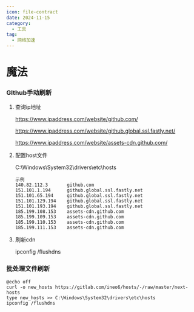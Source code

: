 ```yaml
---
icon: file-contract
date: 2024-11-15
category:
  - 工具
tag:
  - 网络加速
---
```


# 魔法

### GIthub手动刷新

1. 查询ip地址

    https://www.ipaddress.com/website/github.com/

    https://www.ipaddress.com/website/github.global.ssl.fastly.net/

    https://www.ipaddress.com/website/assets-cdn.github.com/

2. 配置host文件

    C:\Windows\System32\drivers\etc\hosts

    ```
    示例
    140.82.112.3       github.com
    151.101.1.194      github.global.ssl.fastly.net
    151.101.65.194     github.global.ssl.fastly.net
    151.101.129.194    github.global.ssl.fastly.net
    151.101.193.194    github.global.ssl.fastly.net
    185.199.108.153    assets-cdn.github.com
    185.199.109.153    assets-cdn.github.com
    185.199.110.153    assets-cdn.github.com
    185.199.111.153    assets-cdn.github.com
    ```

3. 刷新cdn

    ipconfig /flushdns



### 批处理文件刷新

```
@echo off
curl -o new_hosts https://gitlab.com/ineo6/hosts/-/raw/master/next-hosts
type new_hosts >> C:\Windows\System32\drivers\etc\hosts
ipconfig /flushdns
```

